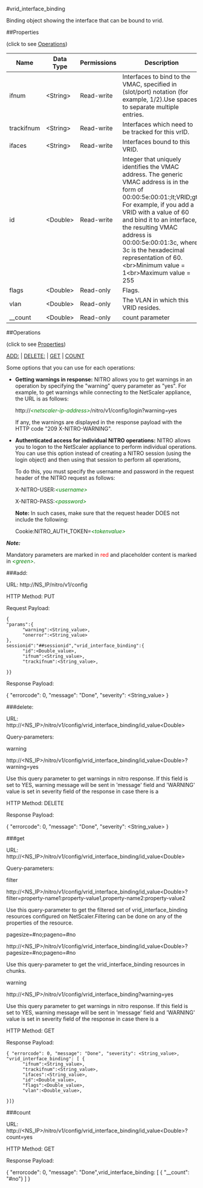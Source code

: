 #vrid_interface_binding

Binding object showing the interface that can be bound to vrid.


##Properties 
<span>(click to see [Operations](#operations))</span>


<table><thead><tr><th>Name</th><th> Data Type</th><th> Permissions</th><th>Description</th></tr></thead><tbody><tr><td>ifnum</td><td>&lt;String></td><td>Read-write</td><td>Interfaces to bind to the VMAC, specified in (slot/port) notation (for example, 1/2).Use spaces to separate multiple entries.</td><tr><tr><td>trackifnum</td><td>&lt;String></td><td>Read-write</td><td>Interfaces which need to be tracked for this vrID.</td><tr><tr><td>ifaces</td><td>&lt;String></td><td>Read-write</td><td>Interfaces bound to this VRID.</td><tr><tr><td>id</td><td>&lt;Double></td><td>Read-write</td><td>Integer that uniquely identifies the VMAC address. The generic VMAC address is in the form of 00:00:5e:00:01:;lt;VRID;gt;. For example, if you add a VRID with a value of 60 and bind it to an interface, the resulting VMAC address is 00:00:5e:00:01:3c, where 3c is the hexadecimal representation of 60.&lt;br>Minimum value = 1&lt;br>Maximum value = 255</td><tr><tr><td>flags</td><td>&lt;Double></td><td>Read-only</td><td>Flags.</td><tr><tr><td>vlan</td><td>&lt;Double></td><td>Read-only</td><td>The VLAN in which this VRID resides.</td><tr><tr><td>__count</td><td>&lt;Double></td><td>Read-only</td><td>count parameter</td><tr></tbody></table>
##Operations 
<span>(click to see [Properties](#properties))</span>


[ADD:](#add:) | [DELETE:](#delete:) | [GET](#get) | [COUNT](#count)


Some options that you can use for each operations:
<ul><li><p><b>Getting warnings in response:</b> NITRO allows you to get warnings in an operation by specifying the "warning" query parameter as "yes". For example, to get warnings while connecting to the NetScaler appliance, the URL is as follows:</p><p>http://<span style="color:green;font-style:italic;">&lt;netscaler-ip-address&gt;</span>/nitro/v1/config/login?warning=yes</p><p>If any, the warnings are displayed in the response payload with the HTTP code "209 X-NITRO-WARNING".</p></li><li><p><b>Authenticated access for individual NITRO operations:</b> NITRO allows you to logon to the NetScaler appliance to perform individual operations. You can use this option instead of creating a NITRO session (using the login object) and then using that session to perform all operations,</p><p>To do this, you must specify the username and password in the request header of the NITRO request as follows:</p><p>X-NITRO-USER:<span style="color:green;font-style:italic;">&lt;username&gt;</span></p><p>X-NITRO-PASS:<span style="color:green;font-style:italic;">&lt;password&gt;</span></p><p><b>Note:</b> In such cases, make sure that the request header DOES not include the following:</p><p>Cookie:NITRO_AUTH_TOKEN=<span style="color:green;font-style:italic;">&lt;tokenvalue&gt;</span></p></li></ul>



***Note:*** 
Mandatory parameters are marked in <span style="color:#FF0000;">red</span> and placeholder content is marked in <span style="color:green;font-style:italic">&lt;green&gt;</span>.

###add:



URL: http://NS_IP/nitro/v1/config
HTTP Method: PUT
Request Payload: ```{"params":{      "warning":<String_value>,      "onerror":<String_value>},sessionid":"##sessionid","vrid_interface_binding":{      "id":<Double_value>,      "ifnum":<String_value>,      "trackifnum":<String_value>,}}```
Response Payload: 
{ "errorcode": 0, "message": "Done", "severity": <String_value> }


###delete:



URL: http://&lt;NS_IP&gt;/nitro/v1/config/vrid_interface_binding/id_value&lt;Double&gt;
Query-parameters:
warning
http://&lt;NS_IP&gt;/nitro/v1/config/vrid_interface_binding/id_value&lt;Double&gt;?warning=yes
Use this query parameter to get warnings in nitro response. If this field is set to YES, warning message will be sent in 'message' field and 'WARNING' value is set in severity field of the response in case there is a



HTTP Method: DELETE
Response Payload: 
{ "errorcode": 0, "message": "Done", "severity": <String_value> }


###get



URL: http://&lt;NS_IP&gt;/nitro/v1/config/vrid_interface_binding/id_value&lt;Double&gt;
Query-parameters:
filter
http://&lt;NS_IP&gt;/nitro/v1/config/vrid_interface_binding/id_value&lt;Double&gt;?filter=property-name1:property-value1,property-name2:property-value2
Use this query-parameter to get the filtered set of vrid_interface_binding resources configured on NetScaler.Filtering can be done on any of the properties of the resource.


pagesize=#no;pageno=#no
http://&lt;NS_IP&gt;/nitro/v1/config/vrid_interface_binding/id_value&lt;Double&gt;?pagesize=#no;pageno=#no
Use this query-parameter to get the vrid_interface_binding resources in chunks.


warning
http://&lt;NS_IP&gt;/nitro/v1/config/vrid_interface_binding?warning=yes
Use this query parameter to get warnings in nitro response. If this field is set to YES, warning message will be sent in 'message' field and 'WARNING' value is set in severity field of the response in case there is a



HTTP Method: GET
Response Payload: ```{ "errorcode": 0, "message": "Done", "severity": <String_value>, "vrid_interface_binding": [ {      "ifnum":<String_value>,      "trackifnum":<String_value>,      "ifaces":<String_value>,      "id":<Double_value>,      "flags":<Double_value>,      "vlan":<Double_value>,}]}```



###count



URL: http://&lt;NS_IP&gt;/nitro/v1/config/vrid_interface_binding/id_value&lt;Double&gt;?count=yes
HTTP Method: GET
Response Payload: 
{ "errorcode": 0, "message": "Done",vrid_interface_binding: [ { "__count": "#no"} ] }


